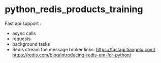 # python_redis_products_training

Fast api support :<br>
  - async calls 
  - requests
  - background tasks
  - Redis stream foe message broker
links:
https://fastapi.tiangolo.com/
https://redis.com/blog/introducing-redis-om-for-python/
